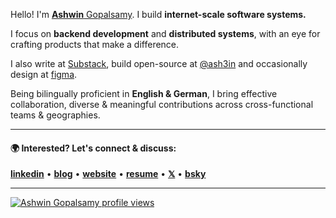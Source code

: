 Hello! I'm [**Ashwin** Gopalsamy](https://github.com/ashwingopalsamy/). 
I build **internet-scale software systems.**

I focus on **backend development** and **distributed systems**, with an eye for crafting products that make a difference.


I also write at [Substack](https://ashwingopalsamy.substack.com), build open-source at [@ash3in](github.com/ash3in) and occasionally design at [figma](https://www.figma.com/@ashwin2125). 

Being bilingually proficient in **English & German**, I bring effective collaboration, diverse & meaningful contributions across cross-functional teams & geographies.

---

#### 🌍 Interested? Let's connect & discuss: 

[**linkedin**](https://www.linkedin.com/in/ashwingopalsamy) • [**blog**](https://ashwingopalsamy.substack.com) • [**website**](https://ashwingopalsamy.in) • [**resume**](https://rsm.io/ashwingopalsamy) • [**𝕏**](https://www.x.com/ashwin2125) • [**bsky**](https://bsky.app/profile/ashwingopalsamy.substack.com)

---

[![Ashwin Gopalsamy profile views](https://u8views.com/api/v1/github/profiles/47941624/views/day-week-month-total-count.svg)](https://u8views.com/github/ashwingopalsamy)
